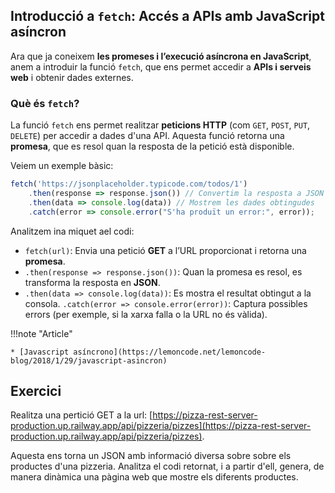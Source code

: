 ## Introducció a `fetch`: Accés a APIs amb JavaScript asíncron

Ara que ja coneixem **les promeses i l’execució asíncrona en JavaScript**, anem a introduir la funció `fetch`, que ens permet accedir a **APIs i serveis web** i obtenir dades externes.

### **Què és `fetch`?**

La funció `fetch` ens permet realitzar **peticions HTTP** (com `GET`, `POST`, `PUT`, `DELETE`) per accedir a dades d'una API. Aquesta funció retorna una **promesa**, que es resol quan la resposta de la petició està disponible.

Veiem un exemple bàsic:

```js
fetch('https://jsonplaceholder.typicode.com/todos/1')
    .then(response => response.json()) // Convertim la resposta a JSON
    .then(data => console.log(data)) // Mostrem les dades obtingudes
    .catch(error => console.error("S'ha produït un error:", error));
```

Analitzem ina miquet ael codi:

* `fetch(url)`: Envia una petició **GET** a l’URL proporcionat i retorna una **promesa**.
* `.then(response => response.json())`: Quan la promesa es resol, es transforma la resposta en **JSON**.
* `.then(data => console.log(data))`: Es mostra el resultat obtingut a la consola.
   `.catch(error => console.error(error))`: Captura possibles errors (per exemple, si la xarxa falla o la URL no és vàlida).

!!!note "Article"

    * [Javascript asíncrono](https://lemoncode.net/lemoncode-blog/2018/1/29/javascript-asincron)


## Exercici

Realitza una pertició GET a la url: [https://pizza-rest-server-production.up.railway.app/api/pizzeria/pizzes](https://pizza-rest-server-production.up.railway.app/api/pizzeria/pizzes).

Aquesta ens torna un JSON amb informació diversa sobre sobre els productes d'una pizzeria. Analitza el codi retornat, i a partir d'ell, genera, de manera dinàmica una pàgina web que mostre els diferents productes.
